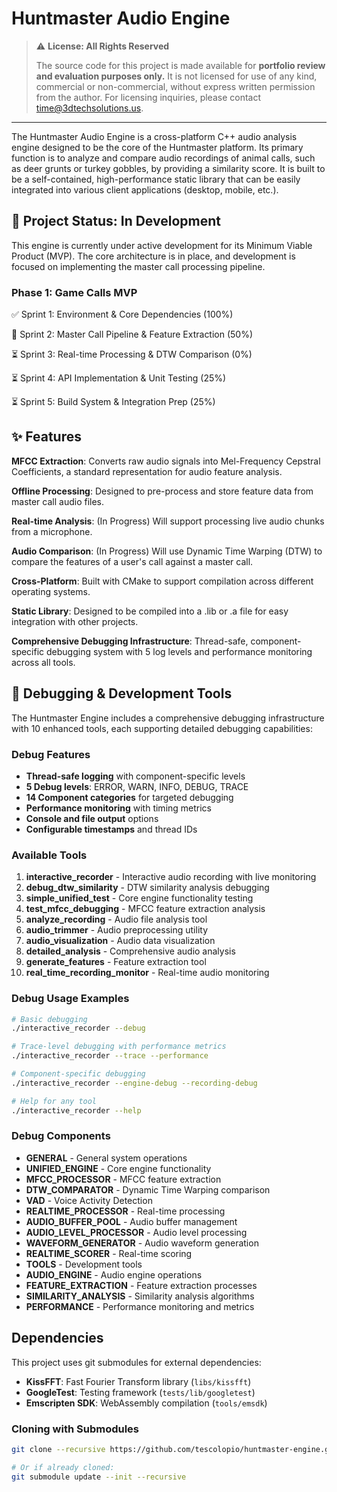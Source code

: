 # Huntmaster Audio Engine

> ⚠️ **License: All Rights Reserved**
>
> The source code for this project is made available for **portfolio review and evaluation purposes only.** It is not licensed for use of any kind, commercial or non-commercial, without express written permission from the author. For licensing inquiries, please contact time@3dtechsolutions.us.

---

The Huntmaster Audio Engine is a cross-platform C++ audio analysis engine designed to be the core of the Huntmaster platform. Its primary function is to analyze and compare audio recordings of animal calls, such as deer grunts or turkey gobbles, by providing a similarity score. It is built to be a self-contained, high-performance static library that can be easily integrated into various client applications (desktop, mobile, etc.).

## 🚧 Project Status: In Development

This engine is currently under active development for its Minimum Viable Product (MVP). The core architecture is in place, and development is focused on implementing the master call processing pipeline.

### Phase 1: Game Calls MVP

✅ Sprint 1: Environment & Core Dependencies (100%)

🚧 Sprint 2: Master Call Pipeline & Feature Extraction (50%)

⏳ Sprint 3: Real-time Processing & DTW Comparison (0%)

⏳ Sprint 4: API Implementation & Unit Testing (25%)

⏳ Sprint 5: Build System & Integration Prep (25%)

## ✨ Features

**MFCC Extraction**: Converts raw audio signals into Mel-Frequency Cepstral Coefficients, a standard representation for audio feature analysis.

**Offline Processing**: Designed to pre-process and store feature data from master call audio files.

**Real-time Analysis**: (In Progress) Will support processing live audio chunks from a microphone.

**Audio Comparison**: (In Progress) Will use Dynamic Time Warping (DTW) to compare the features of a user's call against a master call.

**Cross-Platform**: Built with CMake to support compilation across different operating systems.

**Static Library**: Designed to be compiled into a .lib or .a file for easy integration with other projects.

**Comprehensive Debugging Infrastructure**: Thread-safe, component-specific debugging system with 5 log levels and performance monitoring across all tools.

## 🔧 Debugging & Development Tools

The Huntmaster Engine includes a comprehensive debugging infrastructure with 10 enhanced tools, each supporting detailed debugging capabilities:

### Debug Features

- **Thread-safe logging** with component-specific levels
- **5 Debug levels**: ERROR, WARN, INFO, DEBUG, TRACE
- **14 Component categories** for targeted debugging
- **Performance monitoring** with timing metrics
- **Console and file output** options
- **Configurable timestamps** and thread IDs

### Available Tools

1. **interactive_recorder** - Interactive audio recording with live monitoring
2. **debug_dtw_similarity** - DTW similarity analysis debugging
3. **simple_unified_test** - Core engine functionality testing
4. **test_mfcc_debugging** - MFCC feature extraction analysis
5. **analyze_recording** - Audio file analysis tool
6. **audio_trimmer** - Audio preprocessing utility
7. **audio_visualization** - Audio data visualization
8. **detailed_analysis** - Comprehensive audio analysis
9. **generate_features** - Feature extraction tool
10. **real_time_recording_monitor** - Real-time audio monitoring

### Debug Usage Examples

```bash
# Basic debugging
./interactive_recorder --debug

# Trace-level debugging with performance metrics
./interactive_recorder --trace --performance

# Component-specific debugging
./interactive_recorder --engine-debug --recording-debug

# Help for any tool
./interactive_recorder --help
```

### Debug Components

- **GENERAL** - General system operations
- **UNIFIED_ENGINE** - Core engine functionality
- **MFCC_PROCESSOR** - MFCC feature extraction
- **DTW_COMPARATOR** - Dynamic Time Warping comparison
- **VAD** - Voice Activity Detection
- **REALTIME_PROCESSOR** - Real-time processing
- **AUDIO_BUFFER_POOL** - Audio buffer management
- **AUDIO_LEVEL_PROCESSOR** - Audio level processing
- **WAVEFORM_GENERATOR** - Audio waveform generation
- **REALTIME_SCORER** - Real-time scoring
- **TOOLS** - Development tools
- **AUDIO_ENGINE** - Audio engine operations
- **FEATURE_EXTRACTION** - Feature extraction processes
- **SIMILARITY_ANALYSIS** - Similarity analysis algorithms
- **PERFORMANCE** - Performance monitoring and metrics

## Dependencies

This project uses git submodules for external dependencies:

- **KissFFT**: Fast Fourier Transform library (`libs/kissfft`)
- **GoogleTest**: Testing framework (`tests/lib/googletest`)
- **Emscripten SDK**: WebAssembly compilation (`tools/emsdk`)

### Cloning with Submodules

```bash
git clone --recursive https://github.com/tescolopio/huntmaster-engine.git

# Or if already cloned:
git submodule update --init --recursive
```
